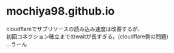 # mochiya98.github.io
cloudflareでサブリソースの読み込み速度は改善するが、  
初回コネクション確立までのwaitが長すぎる。(cloudflare側の問題)  
…うーん
